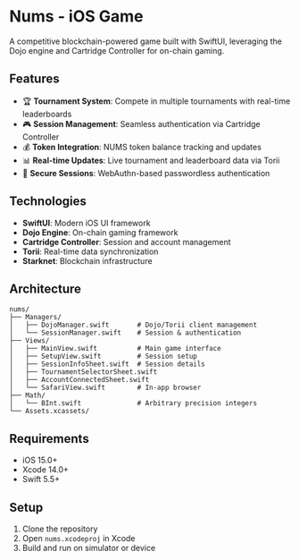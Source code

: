 # Nums - iOS Game

A competitive blockchain-powered game built with SwiftUI, leveraging the Dojo engine and Cartridge Controller for on-chain gaming.

## Features

- 🏆 **Tournament System**: Compete in multiple tournaments with real-time leaderboards
- 🎮 **Session Management**: Seamless authentication via Cartridge Controller
- 💰 **Token Integration**: NUMS token balance tracking and updates
- 📊 **Real-time Updates**: Live tournament and leaderboard data via Torii
- 🔐 **Secure Sessions**: WebAuthn-based passwordless authentication

## Technologies

- **SwiftUI**: Modern iOS UI framework
- **Dojo Engine**: On-chain gaming framework
- **Cartridge Controller**: Session and account management
- **Torii**: Real-time data synchronization
- **Starknet**: Blockchain infrastructure

## Architecture

```
nums/
├── Managers/
│   ├── DojoManager.swift       # Dojo/Torii client management
│   └── SessionManager.swift    # Session & authentication
├── Views/
│   ├── MainView.swift          # Main game interface
│   ├── SetupView.swift         # Session setup
│   ├── SessionInfoSheet.swift  # Session details
│   ├── TournamentSelectorSheet.swift
│   ├── AccountConnectedSheet.swift
│   └── SafariView.swift        # In-app browser
├── Math/
│   └── BInt.swift              # Arbitrary precision integers
└── Assets.xcassets/
```

## Requirements

- iOS 15.0+
- Xcode 14.0+
- Swift 5.5+

## Setup

1. Clone the repository
2. Open `nums.xcodeproj` in Xcode
3. Build and run on simulator or device




